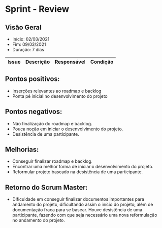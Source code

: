 # Sprint  - Review

## Visão Geral
* Início: 02/03/2021
* Fim: 09/03/2021
* Duração: 7 dias

Issue | Descrição | Responsável | Condição
---|---|---|---


## Pontos positivos:
* Inserções relevantes ao roadmap e backlog
* Ponta pé inicial no desenvolvimento do projeto

## Pontos negativos:
* Não finalização do roadmap e backlog.
* Pouca noção em iniciar o desenvolvimento do projeto.
* Desistência de uma participante.

## Melhorias:
* Conseguir finalizar roadmap e backlog.
* Encontrar uma melhor forma de iniciar o desenvolvimento do projeto.
* Reformular projeto baseado na desistência de uma participante.

## Retorno do Scrum Master:
* Dificuldade em conseguir finalizar documentos importantes para andamento do projeto, dificultando assim o início do projeto, além de documentação fraca para se basear. Houve desistência de uma participante, fazendo com que seja necessário uma nova reformulação no andamento do projeto.